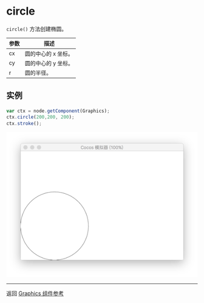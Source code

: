 # circle

`circle()` 方法创建椭圆。

| 参数 |   描述
| -------------- | ----------- |
|cx | 圆的中心的 x 坐标。
|cy | 圆的中心的 y 坐标。
|r | 圆的半径。

## 实例

```javascript
var ctx = node.getComponent(Graphics);
ctx.circle(200,200, 200);
ctx.stroke();
```

<a href="circle.png"><img src="circle.png"></a>

<hr>

返回 [Graphics 组件参考](../graphics.md)
